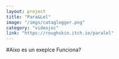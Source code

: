 ```yaml
---
layout: project
title: "Para&Lel"
image: "/imgs/cataglogger.png"
category: "videojoc"
link: "https://roughskin.itch.io/paralel"
---
```


#Aixo es un exeplce
Funciona?